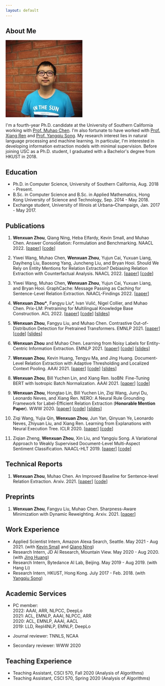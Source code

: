 ```yaml
---
layout: default
---
```


## About Me

<img class="profile-picture" src="photo.jpg">

I'm a fourth-year Ph.D. candidate at the University of Southern California working with [Prof. Muhao Chen](https://muhaochen.github.io/). I'm also fortunate to have worked with [Prof. Xiang Ren](http://ink-ron.usc.edu/xiangren/) and [Prof. Yangqiu Song](https://www.cse.ust.hk/~yqsong/). My research interest lies in natural language processing and machine learning. In particular, I'm interested in developing information extraction models with minimal supervision. Before joining USC as a Ph.D. student, I graduated with a Bachelor's degree from HKUST in 2018.

## Education
* Ph.D. in Computer Science, University of Southern California, Aug. 2018 - Present.
* B.Sc. in Computer Science and B.Sc. in Applied Mathematics, Hong Kong University of Science and Technology, Sep. 2014 - May 2018.
* Exchange student, University of Illinois at Urbana–Champaign, Jan. 2017 - May 2017.

## Publications

1. **Wenxuan Zhou**, Qiang Ning, Heba Elfardy, Kevin Small, and Muhao Chen. Answer Consolidation: Formulation and Benchmarking. NAACL 2022. \[[paper](https://arxiv.org/abs/2205.00042)] \[[code](https://github.com/amazon-research/question-answer-consolidation)\]

1. Yiwei Wang, Muhao Chen, **Wenxuan Zhou**, Yujun Cai, Yuxuan Liang, Dayiheng Liu, Baosong Yang, Juncheng Liu, and Bryan Hooi. Should We Rely on Entity Mentions for Relation Extraction? Debiasing Relation Extraction with Counterfactual Analysis. NAACL 2022. \[[paper](https://arxiv.org/abs/2205.03784)] \[[code](https://github.com/vanoracai/CoRE)\]

1. Yiwei Wang, Muhao Chen, **Wenxuan Zhou**, Yujun Cai, Yuxuan Liang, and Bryan Hooi. GraphCache: Message Passing as Caching for Sentence-Level Relation Extraction. NAACL-Findings 2022. \[[paper](https://arxiv.org/abs/2205.03786)]

1. **Wenxuan Zhou\***, Fangyu Liu\*, Ivan Vulić, Nigel Collier, and Muhao Chen. Prix-LM: Pretraining for Multilingual Knowledge Base Construction. ACL 2022. \[[paper](https://arxiv.org/abs/2110.08443)] \[[code](https://github.com/luka-group/prix-lm)\] \[[slides](slides/Pirx-LM_ACL22.pdf)\]

1. **Wenxuan Zhou**, Fangyu Liu, and Muhao Chen. Contrastive Out-of-Distribution Detection for Pretrained Transformers. EMNLP 2021. \[[paper](https://aclanthology.org/2021.emnlp-main.84/)\] \[[code](https://github.com/wzhouad/Contra-OOD)\] \[[slides](slides/OOD_EMNLP21.pdf)\]

1. **Wenxuan Zhou** and Muhao Chen. Learning from Noisy Labels for Entity-Centric Information Extraction. EMNLP 2021. \[[paper](https://aclanthology.org/2021.emnlp-main.437/)\] \[[code](https://github.com/wzhouad/NLL-IE)\] \[[slides](slides/NLL_EMNLP21.pdf)\]

1. **Wenxuan Zhou**, Kevin Huang, Tengyu Ma, and Jing Huang. Document-Level Relation Extraction with Adaptive Thresholding and Localized Context Pooling. AAAI 2021. \[[paper](https://arxiv.org/abs/2010.11304)\] \[[code](https://github.com/wzhouad/ATLOP)\] \[[slides](slides/ATLOP_AAAI21.pdf)\]

1. **Wenxuan Zhou**, Bill Yuchen Lin, and Xiang Ren. IsoBN: Fine-Tuning BERT with Isotropic Batch Normalization. AAAI 2021. \[[paper](https://arxiv.org/abs/2005.02178)\] \[[code](https://github.com/INK-USC/IsoBN)\]

1. **Wenxuan Zhou**, Hongtao Lin, Bill Yuchen Lin, Ziqi Wang, Junyi Du, Leonardo Neves, and Xiang Ren. NERO: A Neural Rule Grounding Framework for Label-Efficient Relation Extraction (**Honorable Mention Paper**). WWW 2020. \[[paper](https://arxiv.org/abs/1909.02177)\] \[[code](https://github.com/INK-USC/NERO)\] \[[slides](slides/NERO_WWW20.pdf)\]

1. Ziqi Wang, Yujia Qin, **Wenxuan Zhou**, Jun Yan, Qinyuan Ye, Leonardo Neves, Zhiyuan Liu, and Xiang Ren. Learning from Explanations with Neural Execution Tree. ICLR 2020. \[[paper](https://arxiv.org/abs/1911.01352)\] \[[code](https://github.com/INK-USC/NExT)\]

1. Ziqian Zheng, **Wenxuan Zhou**, Xin Liu, and Yangqiu Song. A Variational Approach to Weakly Supervised Document-Level Multi-Aspect Sentiment Classification. NAACL-HLT 2019. \[[paper](https://aclanthology.org/N19-1036/)\] \[[code](https://github.com/HKUST-KnowComp/VWS-DMSC)\]

## Technical Reports
1. **Wenxuan Zhou**, Muhao Chen. An Improved Baseline for Sentence-level Relation Extraction. Arxiv. 2021. \[[paper](https://arxiv.org/abs/2102.01373)\] \[[code](https://github.com/wzhouad/RE_improved_baseline)\]

## Preprints

1. **Wenxuan Zhou**, Fangyu Liu, Muhao Chen. Sharpness-Aware Minimization with Dynamic Reweighting. Arxiv. 2021. \[[paper](https://arxiv.org/abs/2112.08772)]

## Work Experience
* Applied Scientist Intern, Amazon Alexa Search, Seattle. May 2021 - Aug 2021. (with [Kevin Small](http://www.kevinsmall.org/) and [Qiang Ning](https://www.qiangning.info/))
* Research Intern, JD AI Research, Mountain View. May 2020 - Aug 2020. (with [Jing Huang](https://sites.google.com/view/drjinghuang))
* Research Intern, Bytedance AI Lab, Beijing. May 2019 - Aug 2019. (with Hang Li)
* Research Intern, HKUST, Hong Kong. July 2017 - Feb. 2018. (with [Yangqiu Song](https://www.cse.ust.hk/~yqsong/))

## Academic Services
* PC member:<br>
2022: AAAI, ARR, NLPCC, DeepLo<br>
2021: ACL, EMNLP, AAAI, NLPCC, ARR<br>
2020: ACL, EMNLP, AAAI, AACL<br>
2019: LLD, Repl4NLP, EMNLP, DeepLo<br>

* Journal reviewer: TNNLS, NCAA<br>

* Secondary reviewer: WWW 2020<br>

## Teaching Experience
* Teaching Assistant, CSCI 570, Fall 2020 (Analysis of Algorithms)
* Teaching Assistant, CSCI 570, Spring 2020 (Analysis of Algorithms)
<br/><br/>


